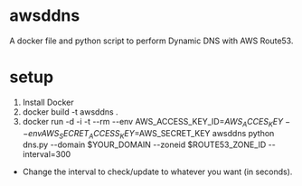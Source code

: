 # awsddns
A docker file and python script to perform Dynamic DNS with AWS Route53.

# setup

1.  Install Docker
2.  docker build -t awsddns .
3.  docker run -d -i -t --rm --env AWS_ACCESS_KEY_ID=$AWS_ACCES_KEY --env AWS_SECRET_ACCESS_KEY=$AWS_SECRET_KEY awsddns python dns.py --domain $YOUR_DOMAIN --zoneid $ROUTE53_ZONE_ID --interval=300

* Change the interval to check/update to whatever you want (in seconds).


